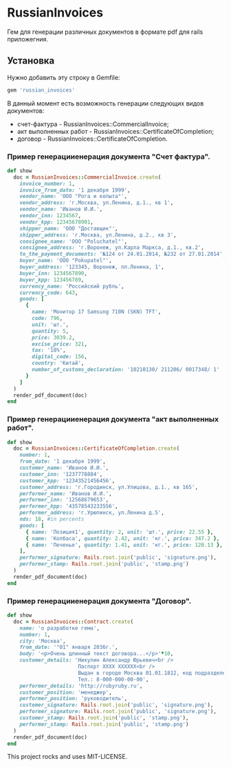 # RussianInvoices
Гем для генерации различных документов в формате pdf для rails приложегния.

## Установка

Нужно добавить эту строку в Gemfile:
``` ruby
gem 'russian_invoices'
```
В данный момент есть возможность генерации следующих видов документов:
* счет-фактура - RussianInvoices::CommercialInvoice;
* акт выполненных работ - RussianInvoices::CertificateOfCompletion;
* договор - RussianInvoices::CertificateOfCompletion.

### Пример генерацииенерация документа "Счет фактура".
``` ruby
def show
  doc = RussianInvoices::CommercialInvoice.create(
    invoice_number: 1,
    invoice_from_date: '1 декабря 1999',
    vendor_name: 'ООО "Рога и копыта"',
    vendor_address: 'г.Москва, ул.Ленина, д.1., кв 1',
    vendor_name: 'Иванов И.И.',
    vendor_inn: 1234567,
    vendor_kpp: 12345678901,
    shipper_name: 'ООО "Доставщик"',
    shipper_address: 'г.Москва, ул.Ленина, д.2., кв 3',
    consignee_name: 'ООО "Poluchatel"',
    consignee_address: 'г.Воронеж, ул.Карла Маркса, д.1., кв.2',
    to_the_payment_documents: '№124 от 24.01.2014, №232 от 27.01.2014',
    buyer_name: 'ООО "Pokupatel"',
    buyer_address: '123345, Воронеж, пл.Ленина, 1',
    buyer_inn: 1234567890,
    buyer_kpp: 123456789,
    currency_name: 'Российский рубль',
    currency_code: 643,
    goods: [
      {
        name: 'Монитор 17 Samsung 710N (SKN) TFT',
        code: 796,
        unit: 'шт.',
        quantity: 5,
        price: 3039.2,
        excise_price: 321,
        tax: '18%',
        digital_code: 156,
        country: 'Китай',
        number_of_customs_declaration: '10210130/ 211206/ 0017348/ 1'
      }
    ]
  )
  render_pdf_document(doc)
end
```

### Пример генерацииенерация документа "акт выполненных работ".
``` ruby
def show
  doc = RussianInvoices::CertificateOfCompletion.create(
    number: 1,
    from_date: '1 декабря 1999',
    customer_name: 'Иванов И.И.',
    customer_inn: '1237778884',
    customer_kpp: '12343521456456',
    customer_address: 'г.Городинск, ул.Улицова, д.1., кв 165',
    performer_name: 'Иванов И.И.',
    performer_inn: '12568679653',
    performer_kpp: '43578543233556',
    performer_address: 'г.Урюпинск, ул.Ленина д.5',
    nds: 18, #in percents
    goods: [
      { name: 'Позиция1', quantity: 2, unit: 'шт.', price: 22.55 },
      { name: 'Колбаса', quantity: 2.42, unit: 'кг.', price: 347.2 },
      { name: 'Печенье', quantity: 1.41, unit: 'кг.', price: 120.13 },
    ],
    performer_signature: Rails.root.join('public', 'signature.png'),
    performer_stamp: Rails.root.join('public', 'stamp.png')
  )
  render_pdf_document(doc)
end
```

### Пример генерацииенерация документа "Договор".
```ruby
def show
  doc = RussianInvoices::Contract.create(
    name: 'о разработке гема',
    number: 1,
    city: 'Москва',
    from_date: '"01" января 2036г.',
    body: '<p>Очень длинный текст договора...</p>'*10,
    customer_details: 'Никулин Александр Юрьевич<br />
                       Паспорт XXXX XXXXXX<br />
                       Выдан в городе Москва 01.01.1812, код подразделения 000-001, проживающий по адресу г.Москва, ул.Безымянная, д. 1, кв.111
                       Тел.: 8-000-000-00-00',
    performer_details: 'http://rubyruby.ru',
    customer_position: 'менеджер',
    performer_position: 'руководитель',
    customer_signature: Rails.root.join('public', 'signature.png'),
    performer_signature: Rails.root.join('public', 'signature.png'),
    customer_stamp: Rails.root.join('public', 'stamp.png'),
    performer_stamp: Rails.root.join('public', 'stamp.png')
  )
  render_pdf_document(doc)
end
```

This project rocks and uses MIT-LICENSE.

